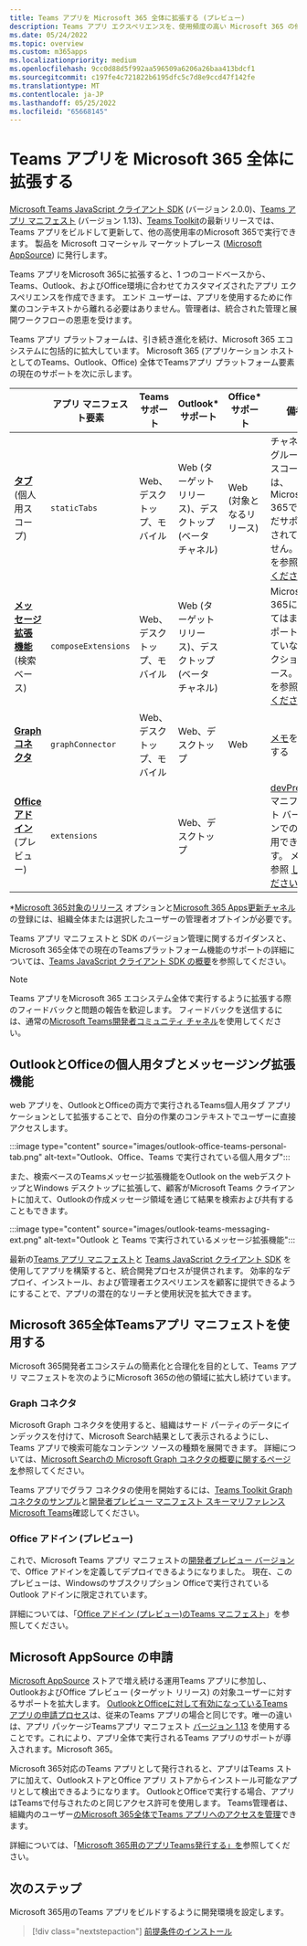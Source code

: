 ```yaml
---
title: Teams アプリを Microsoft 365 全体に拡張する (プレビュー)
description: Teams アプリ エクスペリエンスを、使用頻度の高い Microsoft 365 の他の領域に拡張します
ms.date: 05/24/2022
ms.topic: overview
ms.custom: m365apps
ms.localizationpriority: medium
ms.openlocfilehash: 9cc0d88d5f992aa596509a6206a26baa413bdcf1
ms.sourcegitcommit: c197fe4c721822b6195dfc5c7d8e9ccd47f142fe
ms.translationtype: MT
ms.contentlocale: ja-JP
ms.lasthandoff: 05/25/2022
ms.locfileid: "65668145"
---
```

# <a name="extend-teams-apps-across-microsoft-365"></a>Teams アプリを Microsoft 365 全体に拡張する

[Microsoft Teams JavaScript クライアント SDK](../tabs/how-to/using-teams-client-sdk.md) (バージョン 2.0.0)、[Teams アプリ マニフェスト](../resources/schema/manifest-schema.md) (バージョン 1.13)、[Teams Toolkit](../toolkit/visual-studio-code-overview.md)の最新リリースでは、Teams アプリをビルドして更新して、他の高使用率のMicrosoft 365で実行できます。 製品を Microsoft コマーシャル マーケットプレース ([Microsoft AppSource](https://appsource.microsoft.com/)) に発行します。

Teams アプリをMicrosoft 365に拡張すると、1 つのコードベースから、Teams、Outlook、およびOffice環境に合わせてカスタマイズされたアプリ エクスペリエンスを作成できます。 エンド ユーザーは、アプリを使用するために作業のコンテキストから離れる必要はありません。管理者は、統合された管理と展開ワークフローの恩恵を受けます。

Teams アプリ プラットフォームは、引き続き進化を続け、Microsoft 365 エコシステムに包括的に拡大しています。 Microsoft 365 (アプリケーション ホストとしてのTeams、Outlook、Office) 全体でTeamsアプリ プラットフォーム要素の現在のサポートを次に示します。

|          | アプリ マニフェスト要素 | Teamsサポート |Outlook* サポート | Office* サポート | 備考 |
|--|--|--|--|--|--|
| [**タブ**](../tabs/what-are-tabs.md) (個人用スコープ)    |`staticTabs`  | Web、デスクトップ、モバイル | Web (ターゲット リリース)、デスクトップ (ベータ チャネル) | Web (対象となるリリース)| チャネルとグループのスコープは、Microsoft 365ではまだサポートされていません。 メモを参照 [してください](../tabs/how-to/using-teams-client-sdk.md#microsoft-365-support-running-teams-apps-in-office-and-outlook)。
| [**メッセージ拡張機能**](../messaging-extensions/what-are-messaging-extensions.md) (検索ベース)| `composeExtensions` | Web、デスクトップ、モバイル| Web (ターゲット リリース)、デスクトップ (ベータ チャネル)| |Microsoft 365に対してはまだサポートされていないアクション ベース。 メモを参照 [してください](extend-m365-teams-message-extension.md#preview-your-message-extension-in-outlook)。 |
| [**Graph コネクタ**](/microsoftsearch/connectors-overview)| `graphConnector` | Web、デスクトップ、モバイル| Web、デスクトップ | Web| [メモ](#graph-connectors)を表示する
| [**Office アドイン**](/office/dev/add-ins/develop/json-manifest-overview) (プレビュー) | `extensions` | | Web、デスクトップ  | | [devPreview](../resources/schema/manifest-schema-dev-preview.md) マニフェスト バージョンでのみ使用できます。 メモを参照 [してください](#office-add-ins-preview)。|

\*[Microsoft 365対象のリリース](/microsoft-365/admin/manage/release-options-in-office-365) オプションと[Microsoft 365 Apps更新チャネル](/deployoffice/change-update-channels)の登録には、組織全体または選択したユーザーの管理者オプトインが必要です。

Teams アプリ マニフェストと SDK のバージョン管理に関するガイダンスと、Microsoft 365全体での現在のTeamsプラットフォーム機能のサポートの詳細については、[Teams JavaScript クライアント SDK の概要](../tabs/how-to/using-teams-client-sdk.md)を参照してください。

> [!NOTE]
> Teams アプリをMicrosoft 365 エコシステム全体で実行するように拡張する際のフィードバックと問題の報告を歓迎します。 フィードバックを送信するには、通常の[Microsoft Teams開発者コミュニティ チャネル](/microsoftteams/platform/feedback)を使用してください。

## <a name="personal-tabs-and-messaging-extensions-in-outlook-and-office"></a>OutlookとOfficeの個人用タブとメッセージング拡張機能

web アプリを、OutlookとOfficeの両方で実行されるTeams個人用タブ アプリケーションとして拡張することで、自分の作業のコンテキストでユーザーに直接アクセスします。

:::image type="content" source="images/outlook-office-teams-personal-tab.png" alt-text="Outlook、Office、Teams で実行されている個人用タブ":::

また、検索ベースのTeamsメッセージ拡張機能をOutlook on the webデスクトップとWindows デスクトップに拡張して、顧客がMicrosoft Teams クライアントに加えて、Outlookの作成メッセージ領域を通じて結果を検索および共有することもできます。

:::image type="content" source="images/outlook-teams-messaging-ext.png" alt-text="Outlook と Teams で実行されているメッセージ拡張機能":::

最新の[Teams アプリ マニフェスト](../resources/schema/manifest-schema.md)と [Teams JavaScript クライアント SDK](../tabs/how-to/using-teams-client-sdk.md) を使用してアプリを構築すると、統合開発プロセスが提供されます。 効率的なデプロイ、インストール、および管理者エクスペリエンスを顧客に提供できるようにすることで、アプリの潜在的なリーチと使用状況を拡大できます。

## <a name="use-teams-app-manifest-across-microsoft-365"></a>Microsoft 365全体Teamsアプリ マニフェストを使用する

Microsoft 365開発者エコシステムの簡素化と合理化を目的として、Teams アプリ マニフェストを次のようにMicrosoft 365の他の領域に拡大し続けています。

### <a name="graph-connectors"></a>Graph コネクタ

Microsoft Graph コネクタを使用すると、組織はサード パーティのデータにインデックスを付けて、Microsoft Search結果として表示されるようにし、Teams アプリで検索可能なコンテンツ ソースの種類を展開できます。
詳細については、[Microsoft Searchの Microsoft Graph コネクタの概要に関するページを](/microsoftsearch/connectors-overview)参照してください。

Teams アプリでグラフ コネクタの使用を開始するには、[Teams Toolkit Graph コネクタのサンプル](https://aka.ms/teamsfx-graph-connector-sample)と[開発者プレビュー マニフェスト スキーマリファレンスMicrosoft Teams](../resources/schema/manifest-schema-dev-preview.md)確認してください。

### <a name="office-add-ins-preview"></a>Office アドイン (プレビュー)

これで、Microsoft Teams アプリ マニフェストの[開発者プレビュー バージョン](../resources/schema/manifest-schema-dev-preview.md)で、Office アドインを定義してデプロイできるようになりました。 現在、このプレビューは、Windowsのサブスクリプション Officeで実行されているOutlook アドインに限定されています。

詳細については、「[Office アドイン (プレビュー)のTeams マニフェスト](/office/dev/add-ins/develop/json-manifest-overview)」を参照してください。

## <a name="microsoft-appsource-submission"></a>Microsoft AppSource の申請

[Microsoft AppSource](https://appsource.microsoft.com/) ストアで増え続ける運用Teams アプリに参加し、OutlookおよびOffice プレビュー (ターゲット リリース) の対象ユーザーに対するサポートを拡大します。 [OutlookとOfficeに対して有効になっているTeams アプリの申請プロセス](../concepts/deploy-and-publish/appsource/publish.md)は、従来のTeams アプリの場合と同じです。唯一の違いは、アプリ パッケージTeamsアプリ マニフェスト [バージョン 1.13](../tabs/how-to/using-teams-client-sdk.md) を使用することです。これにより、アプリ全体で実行されるTeams アプリのサポートが導入されます。Microsoft 365。

Microsoft 365対応のTeams アプリとして発行されると、アプリはTeams ストアに加えて、OutlookストアとOffice アプリ ストアからインストール可能なアプリとして検出できるようになります。 OutlookとOfficeで実行する場合、アプリはTeamsで付与されたのと同じアクセス許可を使用します。 Teams管理者は、組織内のユーザー[のMicrosoft 365全体でTeams アプリへのアクセスを管理](/MicrosoftTeams/manage-third-party-teams-apps)できます。

詳細については、「[Microsoft 365用のアプリTeams発行する」を](publish.md)参照してください。

## <a name="next-step"></a>次のステップ

Microsoft 365用のTeams アプリをビルドするように開発環境を設定します。

> [!div class="nextstepaction"]
> [前提条件のインストール](prerequisites.md)
